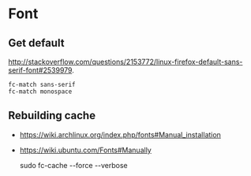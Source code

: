 <!-- -*- coding: utf-8; -*- -->

Font
====

Get default
-----------

<http://stackoverflow.com/questions/2153772/linux-firefox-default-sans-serif-font#2539979>.

    fc-match sans-serif
    fc-match monospace

Rebuilding cache
----------------

* <https://wiki.archlinux.org/index.php/fonts#Manual_installation>
* <https://wiki.ubuntu.com/Fonts#Manually>

    sudo fc-cache --force --verbose
